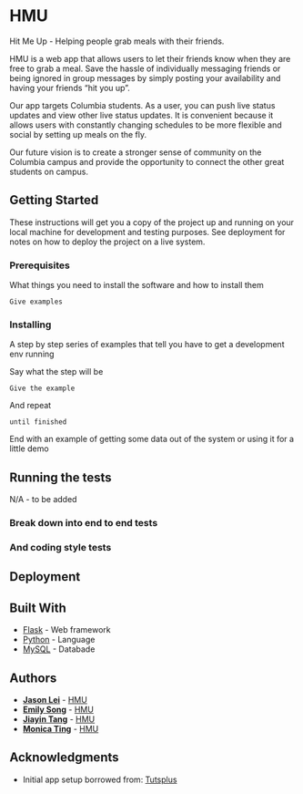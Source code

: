 # HMU
Hit Me Up - Helping people grab meals with their friends.

HMU is a web app that allows users to let their friends know when they are free to grab a meal. Save the hassle of individually messaging friends or being ignored in group messages by simply posting your availability and having your friends “hit you up”.

Our app targets Columbia students. As a user, you can push live status updates and view other live status updates. It is convenient because it allows users with constantly changing schedules to be more flexible and social by setting up meals on the fly.

Our future vision is to create a stronger sense of community on the Columbia campus and provide the opportunity to connect the other great students on campus.

## Getting Started

These instructions will get you a copy of the project up and running on your local machine for development and testing purposes. See deployment for notes on how to deploy the project on a live system.

### Prerequisites

What things you need to install the software and how to install them

```
Give examples
```

### Installing

A step by step series of examples that tell you have to get a development env running

Say what the step will be

```
Give the example
```

And repeat

```
until finished
```

End with an example of getting some data out of the system or using it for a little demo

## Running the tests

N/A - to be added

### Break down into end to end tests


### And coding style tests


## Deployment


## Built With

* [Flask](http://flask.pocoo.org/) - Web framework
* [Python](https://www.python.org/) - Language
* [MySQL](https://www.mysql.com/) - Databade

## Authors

* [**Jason Lei**](https://github.com/jason-lei) - [HMU](https://github.com/HMU)
* [**Emily Song**](http://github.com/emilysong) - [HMU](https://github.com/HMU)
* [**Jiayin Tang**](http://github.com/tehlofflies) - [HMU](https://github.com/HMU)
* [**Monica Ting**](http://github.com/monicating) - [HMU](https://github.com/HMU)

## Acknowledgments

* Initial app setup borrowed from: [Tutsplus](https://code.tutsplus.com/tutorials/creating-a-web-app-from-scratch-using-python-flask-and-mysql--cms-22972)
